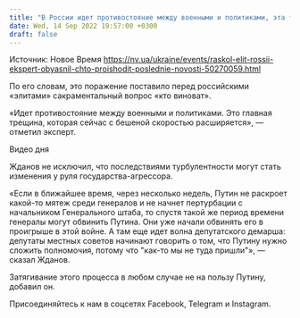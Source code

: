 ```yaml
---
title: "В России идет противостояние между военными и политиками, эта трещина с бешеной скоростью расширяется — Жданов"
date: Wed, 14 Sep 2022 19:57:00 +0300
draft: false
---
```

Источник: Новое Время https://nv.ua/ukraine/events/raskol-elit-rossii-ekspert-obyasnil-chto-proishodit-poslednie-novosti-50270059.html


По его словам, это поражение поставило перед российскими «элитами» сакраментальный вопрос «кто виноват».

«Идет противостояние между военными и политиками. Это главная трещина, которая сейчас с бешеной скоростью расширяется», — отметил эксперт.

 Видео дня   

Жданов не исключил, что последствиями турбулентности могут стать изменения у руля государства-агрессора.

«Если в ближайшее время, через несколько недель, Путин не раскроет какой-то мятеж среди генералов и не начнет пертурбации с начальником Генерального штаба, то спустя такой же период времени генералы могут обвинить Путина. Они уже начали обвинять его в проигрыше в этой войне. А там еще идет волна депутатского демарша: депутаты местных советов начинают говорить о том, что Путину нужно сложить полномочия, потому что "как-то мы не туда пришли"», — сказал Жданов.

Затягивание этого процесса в любом случае не на пользу Путину, добавил он.

Присоединяйтесь к нам в соцсетях Facebook, Telegram и Instagram.

